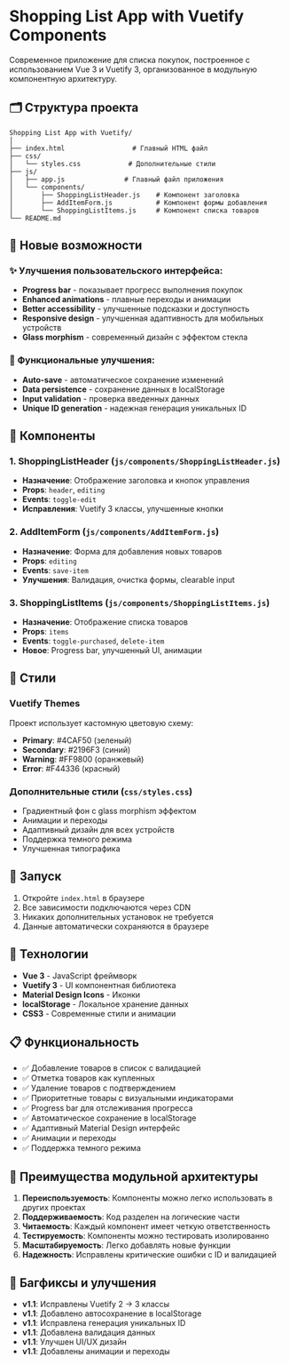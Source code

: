 # Shopping List App with Vuetify Components

Современное приложение для списка покупок, построенное с использованием Vue 3 и Vuetify 3, организованное в модульную компонентную архитектуру.

## 🗂️ Структура проекта

```
Shopping List App with Vuetify/
│
├── index.html                 # Главный HTML файл
├── css/
│   └── styles.css            # Дополнительные стили
├── js/
│   ├── app.js               # Главный файл приложения
│   └── components/
│       ├── ShoppingListHeader.js    # Компонент заголовка
│       ├── AddItemForm.js           # Компонент формы добавления
│       └── ShoppingListItems.js     # Компонент списка товаров
└── README.md
```

## 🎯 Новые возможности

### ✨ **Улучшения пользовательского интерфейса:**
- **Progress bar** - показывает прогресс выполнения покупок
- **Enhanced animations** - плавные переходы и анимации
- **Better accessibility** - улучшенные подсказки и доступность
- **Responsive design** - улучшенная адаптивность для мобильных устройств
- **Glass morphism** - современный дизайн с эффектом стекла

### 💾 **Функциональные улучшения:**
- **Auto-save** - автоматическое сохранение изменений
- **Data persistence** - сохранение данных в localStorage
- **Input validation** - проверка введенных данных
- **Unique ID generation** - надежная генерация уникальных ID

## 🧩 Компоненты

### 1. **ShoppingListHeader** (`js/components/ShoppingListHeader.js`)
- **Назначение**: Отображение заголовка и кнопок управления
- **Props**: `header`, `editing`
- **Events**: `toggle-edit`
- **Исправления**: Vuetify 3 классы, улучшенные кнопки

### 2. **AddItemForm** (`js/components/AddItemForm.js`)
- **Назначение**: Форма для добавления новых товаров
- **Props**: `editing`
- **Events**: `save-item`
- **Улучшения**: Валидация, очистка формы, clearable input

### 3. **ShoppingListItems** (`js/components/ShoppingListItems.js`)
- **Назначение**: Отображение списка товаров
- **Props**: `items`
- **Events**: `toggle-purchased`, `delete-item`
- **Новое**: Progress bar, улучшенный UI, анимации

## 🎨 Стили

### Vuetify Themes
Проект использует кастомную цветовую схему:
- **Primary**: #4CAF50 (зеленый)
- **Secondary**: #2196F3 (синий)
- **Warning**: #FF9800 (оранжевый)
- **Error**: #F44336 (красный)

### Дополнительные стили (`css/styles.css`)
- Градиентный фон с glass morphism эффектом
- Анимации и переходы
- Адаптивный дизайн для всех устройств
- Поддержка темного режима
- Улучшенная типографика

## 🚀 Запуск

1. Откройте `index.html` в браузере
2. Все зависимости подключаются через CDN
3. Никаких дополнительных установок не требуется
4. Данные автоматически сохраняются в браузере

## 🔧 Технологии

- **Vue 3** - JavaScript фреймворк
- **Vuetify 3** - UI компонентная библиотека
- **Material Design Icons** - Иконки
- **localStorage** - Локальное хранение данных
- **CSS3** - Современные стили и анимации

## 📋 Функциональность

- ✅ Добавление товаров в список с валидацией
- ✅ Отметка товаров как купленных
- ✅ Удаление товаров с подтверждением
- ✅ Приоритетные товары с визуальными индикаторами
- ✅ Progress bar для отслеживания прогресса
- ✅ Автоматическое сохранение в localStorage
- ✅ Адаптивный Material Design интерфейс
- ✅ Анимации и переходы
- ✅ Поддержка темного режима

## 🎯 Преимущества модульной архитектуры

1. **Переиспользуемость**: Компоненты можно легко использовать в других проектах
2. **Поддерживаемость**: Код разделен на логические части
3. **Читаемость**: Каждый компонент имеет четкую ответственность
4. **Тестируемость**: Компоненты можно тестировать изолированно
5. **Масштабируемость**: Легко добавлять новые функции
6. **Надежность**: Исправлены критические ошибки с ID и валидацией

## 🐛 Багфиксы и улучшения

- **v1.1**: Исправлены Vuetify 2 → 3 классы
- **v1.1**: Добавлено автосохранение в localStorage
- **v1.1**: Исправлена генерация уникальных ID
- **v1.1**: Добавлена валидация данных
- **v1.1**: Улучшен UI/UX дизайн
- **v1.1**: Добавлены анимации и переходы 
